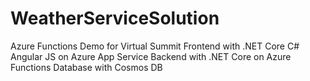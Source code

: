 # WeatherServiceSolution
Azure Functions Demo for Virtual Summit
Frontend with .NET Core C# Angular JS on Azure App Service
Backend with .NET Core on Azure Functions
Database with Cosmos DB

